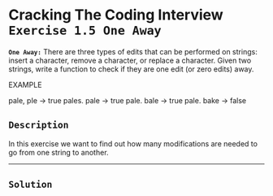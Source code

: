 # Cracking The Coding Interview `Exercise 1.5 One Away`
**`One Away:`** There are three types of edits that can be performed on strings: insert a character,
remove a character, or replace a character. Given two strings, write a function to check if they are
one edit (or zero edits) away.

EXAMPLE

pale, pIe -> true
pales. pale -> true
pale. bale -> true
pale. bake -> false

## `Description`
In this exercise we want to find out how many modifications are needed to go from one string to another. 

---

## `Solution`
